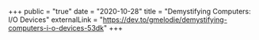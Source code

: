 +++
public = "true"
date = "2020-10-28"
title = "Demystifying Computers: I/O Devices"
externalLink = "https://dev.to/gmelodie/demystifying-computers-i-o-devices-53dk"
+++

